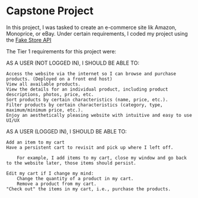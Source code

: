 # Capstone Project

In this project, I was tasked to create an e-commerce site lik Amazon, Monoprice, or eBay. Under certain requirements, I coded my project using the [Fake Store API](https://fakestoreapi.com/)

The Tier 1 requirements for this project were:

AS A USER (NOT LOGGED IN), I SHOULD BE ABLE TO:

    Access the website via the internet so I can browse and purchase products. (Deployed on a front end host)
    View all available products.
    View the details for an individual product, including product descriptions, photos, price, etc.
    Sort products by certain characteristics (name, price, etc.).
    Filter products by certain characteristics (category, type, maximum/minimum price, etc.).
    Enjoy an aesthetically pleasing website with intuitive and easy to use UI/UX

AS A USER (LOGGED IN), I SHOULD BE ABLE TO:

    Add an item to my cart
    Have a persistent cart to revisit and pick up where I left off.

        For example, I add items to my cart, close my window and go back to the website later, those items should persist.

    Edit my cart if I change my mind:
        Change the quantity of a product in my cart.
        Remove a product from my cart.
    "Check out" the items in my cart, i.e., purchase the products.
